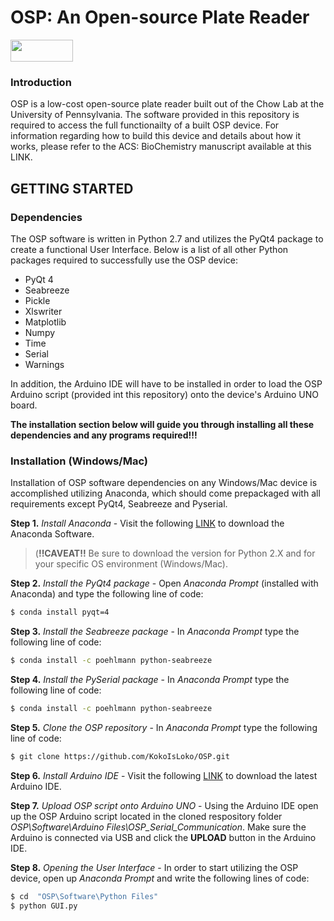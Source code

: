 # OSP: An Open-source Plate Reader 
<img src="https://dats.seas.upenn.edu/wp-content/uploads/2017/08/cropped-seas-logo-dark.png" width="100" height="35">

### Introduction
OSP is a low-cost open-source plate reader built out of the Chow Lab at the University of Pennsylvania. The software provided in this repository is required to access the full functionailty of a built OSP device. For information regarding how to build this device and details about how it works, please refer to the ACS: BioChemistry manuscript available at this LINK.

## GETTING STARTED 
### Dependencies
The OSP software is written in Python 2.7 and utilizes the PyQt4 package to create a functional User Interface.   Below is a list of all other Python packages required to successfully use the OSP device: 

* PyQt 4
* Seabreeze 
*	Pickle
* Xlswriter
*	Matplotlib
*	Numpy
*	Time 
*	Serial
*	Warnings

In addition, the Arduino IDE will have to be installed in order to load the OSP Arduino script (provided int this repository) onto the device's Arduino UNO board. 

**The installation section below will guide you through installing all these dependencies and any programs required!!!**


### Installation (Windows/Mac)
Installation of OSP software dependencies on any Windows/Mac device is accomplished utilizing Anaconda, which should come prepackaged with all requirements except PyQt4, Seabreeze and Pyserial. 

**Step 1.** *Install Anaconda* - Visit the following [LINK](https://www.anaconda.com/download/) to download the Anaconda Software.    
> (**!!CAVEAT!!** Be sure to download the version for Python 2.X and for your specific OS environment (Windows/Mac).

**Step 2.** *Install the PyQt4 package* - Open *Anaconda Prompt* (installed with Anaconda) and type the following line of code:
```sh
$ conda install pyqt=4
```

**Step 3.** *Install the Seabreeze package* - In *Anaconda Prompt* type the following line of code:
```sh
$ conda install -c poehlmann python-seabreeze
```

**Step 4.** *Install the PySerial package* - In *Anaconda Prompt* type the following line of code:
```sh
$ conda install -c poehlmann python-seabreeze
```

**Step 5.** *Clone the OSP repository* - In *Anaconda Prompt* type the following line of code:
```sh
$ git clone https://github.com/KokoIsLoko/OSP.git
```

**Step 6.** *Install Arduino IDE* -  Visit the following [LINK](https://www.arduino.cc/en/Main/Software) to download the latest Arduino IDE. 

**Step 7.** *Upload OSP script onto Arduino UNO* - Using the Arduino IDE open up the OSP Arduino script located in the cloned respository folder *OSP\Software\Arduino Files\OSP_Serial_Communication*.  Make sure the Arduino is connected via USB and click the **UPLOAD** button in the Arduino IDE. 

**Step 8.** *Opening the User Interface* - In order to start utilizing the OSP device, open up *Anaconda Prompt* and write the following lines of code:
```sh
$ cd  "OSP\Software\Python Files"
$ python GUI.py
```






